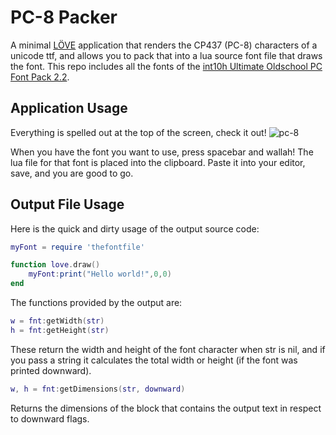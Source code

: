# PC-8 Packer

A minimal [LÖVE](https://love2d.org) application that renders the CP437 (PC-8)
characters of a unicode ttf, and allows you to pack that into a lua source
font file that draws the font. This repo includes all the fonts of the
[int10h Ultimate Oldschool PC Font Pack 2.2](https://int10h.org/oldschool-pc-fonts/).

## Application Usage

Everything is spelled out at the top of the screen, check it out!
![pc-8](https://user-images.githubusercontent.com/38527452/149370663-f6861c29-e4ca-47ff-84f9-260abd767fa6.png)

When you have the font you want to use, press spacebar and wallah! The lua
file for that font is placed into the clipboard. Paste it into your editor, save,
and you are good to go.

## Output File Usage
Here is the quick and dirty usage of the output source code:

```lua
myFont = require 'thefontfile'

function love.draw()
    myFont:print("Hello world!",0,0)
end
```

The functions provided by the output are:

```lua
w = fnt:getWidth(str)
h = fnt:getHeight(str)
```

These return the width and height of the font character when str is nil, and if you
pass a string it calculates the total width or height (if the font was printed downward).

```lua
w, h = fnt:getDimensions(str, downward)
```

Returns the dimensions of the block that contains the output text in respect to downward flags.
